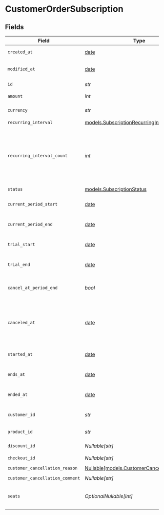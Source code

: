 # CustomerOrderSubscription


## Fields

| Field                                                                                                                                                                            | Type                                                                                                                                                                             | Required                                                                                                                                                                         | Description                                                                                                                                                                      | Example                                                                                                                                                                          |
| -------------------------------------------------------------------------------------------------------------------------------------------------------------------------------- | -------------------------------------------------------------------------------------------------------------------------------------------------------------------------------- | -------------------------------------------------------------------------------------------------------------------------------------------------------------------------------- | -------------------------------------------------------------------------------------------------------------------------------------------------------------------------------- | -------------------------------------------------------------------------------------------------------------------------------------------------------------------------------- |
| `created_at`                                                                                                                                                                     | [date](https://docs.python.org/3/library/datetime.html#date-objects)                                                                                                             | :heavy_check_mark:                                                                                                                                                               | Creation timestamp of the object.                                                                                                                                                |                                                                                                                                                                                  |
| `modified_at`                                                                                                                                                                    | [date](https://docs.python.org/3/library/datetime.html#date-objects)                                                                                                             | :heavy_check_mark:                                                                                                                                                               | Last modification timestamp of the object.                                                                                                                                       |                                                                                                                                                                                  |
| `id`                                                                                                                                                                             | *str*                                                                                                                                                                            | :heavy_check_mark:                                                                                                                                                               | The ID of the object.                                                                                                                                                            |                                                                                                                                                                                  |
| `amount`                                                                                                                                                                         | *int*                                                                                                                                                                            | :heavy_check_mark:                                                                                                                                                               | The amount of the subscription.                                                                                                                                                  | 10000                                                                                                                                                                            |
| `currency`                                                                                                                                                                       | *str*                                                                                                                                                                            | :heavy_check_mark:                                                                                                                                                               | The currency of the subscription.                                                                                                                                                | usd                                                                                                                                                                              |
| `recurring_interval`                                                                                                                                                             | [models.SubscriptionRecurringInterval](../models/subscriptionrecurringinterval.md)                                                                                               | :heavy_check_mark:                                                                                                                                                               | N/A                                                                                                                                                                              |                                                                                                                                                                                  |
| `recurring_interval_count`                                                                                                                                                       | *int*                                                                                                                                                                            | :heavy_check_mark:                                                                                                                                                               | Number of interval units of the subscription. If this is set to 1 the charge will happen every interval (e.g. every month), if set to 2 it will be every other month, and so on. |                                                                                                                                                                                  |
| `status`                                                                                                                                                                         | [models.SubscriptionStatus](../models/subscriptionstatus.md)                                                                                                                     | :heavy_check_mark:                                                                                                                                                               | N/A                                                                                                                                                                              |                                                                                                                                                                                  |
| `current_period_start`                                                                                                                                                           | [date](https://docs.python.org/3/library/datetime.html#date-objects)                                                                                                             | :heavy_check_mark:                                                                                                                                                               | The start timestamp of the current billing period.                                                                                                                               |                                                                                                                                                                                  |
| `current_period_end`                                                                                                                                                             | [date](https://docs.python.org/3/library/datetime.html#date-objects)                                                                                                             | :heavy_check_mark:                                                                                                                                                               | The end timestamp of the current billing period.                                                                                                                                 |                                                                                                                                                                                  |
| `trial_start`                                                                                                                                                                    | [date](https://docs.python.org/3/library/datetime.html#date-objects)                                                                                                             | :heavy_check_mark:                                                                                                                                                               | The start timestamp of the trial period, if any.                                                                                                                                 |                                                                                                                                                                                  |
| `trial_end`                                                                                                                                                                      | [date](https://docs.python.org/3/library/datetime.html#date-objects)                                                                                                             | :heavy_check_mark:                                                                                                                                                               | The end timestamp of the trial period, if any.                                                                                                                                   |                                                                                                                                                                                  |
| `cancel_at_period_end`                                                                                                                                                           | *bool*                                                                                                                                                                           | :heavy_check_mark:                                                                                                                                                               | Whether the subscription will be canceled at the end of the current period.                                                                                                      |                                                                                                                                                                                  |
| `canceled_at`                                                                                                                                                                    | [date](https://docs.python.org/3/library/datetime.html#date-objects)                                                                                                             | :heavy_check_mark:                                                                                                                                                               | The timestamp when the subscription was canceled. The subscription might still be active if `cancel_at_period_end` is `true`.                                                    |                                                                                                                                                                                  |
| `started_at`                                                                                                                                                                     | [date](https://docs.python.org/3/library/datetime.html#date-objects)                                                                                                             | :heavy_check_mark:                                                                                                                                                               | The timestamp when the subscription started.                                                                                                                                     |                                                                                                                                                                                  |
| `ends_at`                                                                                                                                                                        | [date](https://docs.python.org/3/library/datetime.html#date-objects)                                                                                                             | :heavy_check_mark:                                                                                                                                                               | The timestamp when the subscription will end.                                                                                                                                    |                                                                                                                                                                                  |
| `ended_at`                                                                                                                                                                       | [date](https://docs.python.org/3/library/datetime.html#date-objects)                                                                                                             | :heavy_check_mark:                                                                                                                                                               | The timestamp when the subscription ended.                                                                                                                                       |                                                                                                                                                                                  |
| `customer_id`                                                                                                                                                                    | *str*                                                                                                                                                                            | :heavy_check_mark:                                                                                                                                                               | The ID of the subscribed customer.                                                                                                                                               |                                                                                                                                                                                  |
| `product_id`                                                                                                                                                                     | *str*                                                                                                                                                                            | :heavy_check_mark:                                                                                                                                                               | The ID of the subscribed product.                                                                                                                                                |                                                                                                                                                                                  |
| `discount_id`                                                                                                                                                                    | *Nullable[str]*                                                                                                                                                                  | :heavy_check_mark:                                                                                                                                                               | The ID of the applied discount, if any.                                                                                                                                          |                                                                                                                                                                                  |
| `checkout_id`                                                                                                                                                                    | *Nullable[str]*                                                                                                                                                                  | :heavy_check_mark:                                                                                                                                                               | N/A                                                                                                                                                                              |                                                                                                                                                                                  |
| `customer_cancellation_reason`                                                                                                                                                   | [Nullable[models.CustomerCancellationReason]](../models/customercancellationreason.md)                                                                                           | :heavy_check_mark:                                                                                                                                                               | N/A                                                                                                                                                                              |                                                                                                                                                                                  |
| `customer_cancellation_comment`                                                                                                                                                  | *Nullable[str]*                                                                                                                                                                  | :heavy_check_mark:                                                                                                                                                               | N/A                                                                                                                                                                              |                                                                                                                                                                                  |
| `seats`                                                                                                                                                                          | *OptionalNullable[int]*                                                                                                                                                          | :heavy_minus_sign:                                                                                                                                                               | Number of seats included in the subscription (for seat-based pricing).                                                                                                           |                                                                                                                                                                                  |